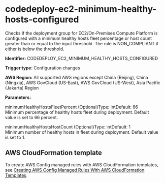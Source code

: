 # codedeploy\-ec2\-minimum\-healthy\-hosts\-configured<a name="codedeploy-ec2-minimum-healthy-hosts-configured"></a>

Checks if the deployment group for EC2/On\-Premises Compute Platform is configured with a minimum healthy hosts fleet percentage or host count greater than or equal to the input threshold\. The rule is NON\_COMPLIANT if either is below the threshold\. 

**Identifier:** CODEDEPLOY\_EC2\_MINIMUM\_HEALTHY\_HOSTS\_CONFIGURED

**Trigger type:** Configuration changes

**AWS Region:** All supported AWS regions except China \(Beijing\), China \(Ningxia\), AWS GovCloud \(US\-East\), AWS GovCloud \(US\-West\), Asia Pacific \(Jakarta\) Region

**Parameters:**

minimumHealthyHostsFleetPercent \(Optional\)Type: intDefault: 66  
Minimum percentage of healthy hosts fleet during deployment\. Default value is set to 66 percent\.

minimumHealthyHostsHostCount \(Optional\)Type: intDefault: 1  
Minimum number of healthy hosts in fleet during deployment\. Default value is set to 1\.

## AWS CloudFormation template<a name="w85aac12c32c17b9d129c15"></a>

To create AWS Config managed rules with AWS CloudFormation templates, see [Creating AWS Config Managed Rules With AWS CloudFormation Templates](aws-config-managed-rules-cloudformation-templates.md)\.